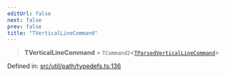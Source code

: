 ```yaml
---
editUrl: false
next: false
prev: false
title: "TVerticalLineCommand"
---
```


> **TVerticalLineCommand** = `TCommand2`\<[`TParsedVerticalLineCommand`](/api/type-aliases/tparsedverticallinecommand/)\>

Defined in: [src/util/path/typedefs.ts:136](https://github.com/fabricjs/fabric.js/blob/9a792f4b7b8031f02ec7ea4ce8c99f810e45cfec/src/util/path/typedefs.ts#L136)
